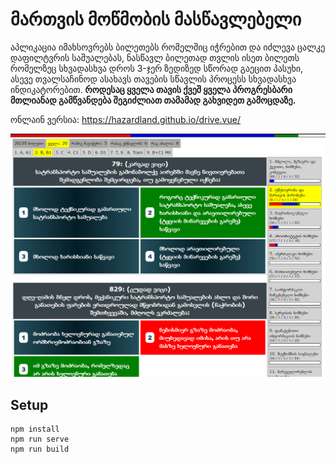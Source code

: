 # მართვის მოწმობის მასწავლებელი
აპლიკაცია იმახსოვრებს ბილეთებს რომელშიც იჭრებით და იძლევა ცალკე დაფილტვრის საშუალებას, ნასწავლ ბილეთად თვლის ისეთ ბილეთს რომელზეც სხვადასხვა დროს 3-ჯერ ზედიზედ სწორად გაეცით პასუხი, ასევე თვალსაჩინოდ ასახავს თავების სწავლის პროცესს სხვადასხვა ინდიკატორებით. **როდესაც ყველა თავის ქვეშ ყველა პროგრესბარი მთლიანად გამწვანდება შეგიძლიათ თამამად გახვიდეთ გამოცდაზე.**

ონლაინ ვერსია: https://hazardland.github.io/drive.vue/

![Demo](./readme.png)

## Setup
```
npm install
npm run serve
npm run build
```
